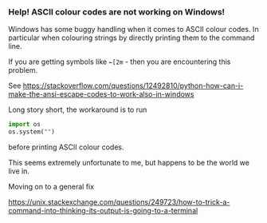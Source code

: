 <!--
SPDX-FileCopyrightText: 2023 Mewbot Developers <mewbot@quicksilver.london>

SPDX-License-Identifier: BSD-2-Clause
-->

### Help! ASCII colour codes are not working on Windows!

Windows has some buggy handling when it comes to ASCII colour codes.
In particular when colouring strings by directly printing them to the command line.

If you are getting symbols like `←[2m` - then you are encountering this problem.

See https://stackoverflow.com/questions/12492810/python-how-can-i-make-the-ansi-escape-codes-to-work-also-in-windows

Long story short, the workaround is to run

```python
import os
os.system("")
```

before printing ASCII colour codes.

This seems extremely unfortunate to me, but happens to be the world we live in.

Moving on to a general fix

https://unix.stackexchange.com/questions/249723/how-to-trick-a-command-into-thinking-its-output-is-going-to-a-terminal

